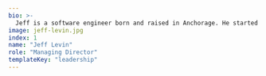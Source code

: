 ```yaml
---
bio: >-
  Jeff is a software engineer born and raised in Anchorage. He started programming in high school and attended UAA as a UA scholar, eventually graduating with a BBS in MIS. He ran networks for non-profits and national Alaska Native Corporations before starting his own consulting firm, Levinology Labs building databases and web applications. After looking to participate in a community after college, he only found a small group of developers in Fairbanks. The put their heads together and formed the Alaska Developers Alliance. In 2019 he formed the eDiscovery company, Legalverse.
image: jeff-levin.jpg
index: 1
name: "Jeff Levin"
role: "Managing Director"
templateKey: "leadership"
---
```

